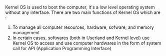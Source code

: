 Kernel OS is used to boot the computer, it's a low level operating system without any interface. There are two main functions of Kernel OS which are : 
1. To manage all computer resources, hardware, sofware, and memory management
2. In certain cases, softwares (both in Userland and Kernel level) use Kernel OS to access and use computer hardwares in the form of system call for API (Application Programming Interface) 
